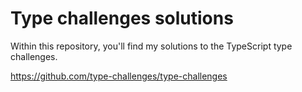 # Type challenges solutions

Within this repository, you'll find my solutions to the TypeScript type challenges.

https://github.com/type-challenges/type-challenges
